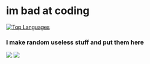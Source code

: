 # im bad at coding

[![Top Languages](https://github-readme-stats.vercel.app/api/top-langs/?username=YeetDisDude&layout=compact&langs_count=10)](https://github.com/yeetdisdude/repositories)

### I make random useless stuff and put them here
![](https://komarev.com/ghpvc/?username=YeetDisDude&color=green)
![](https://img.shields.io/github/stars/YeetDisDude?style=social)

